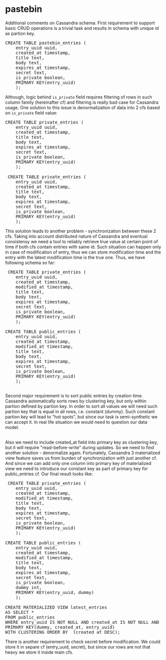 # pastebin

Additional comments on Cassandra schema.
First requirement to support basic CRUD operations is a trivial task and results in schema with unique id as partion key.

<pre>
CREATE TABLE pastebin_entries (
    entry_uuid uuid,
    created_at timestamp,
    title text,
    body text,
    expires_at timestamp,
    secret text,
    is_private boolean,
    PRIMARY KEY(entry_uuid)
    );
</pre>
Although, logic behind `is_private` field requires filtering of rows in such column family (hereinafter cf) 
and filtering is really bad case for Cassandra usage.
One solution to this issue is denormalization of data into 2 cfs based on `is_private` field value:

<pre>
CREATE TABLE private_entries (
    entry_uuid uuid,
    created_at timestamp,
    title text,
    body text,
    expires_at timestamp,
    secret text,
    is_private boolean,
    PRIMARY KEY(entry_uuid)
    );
    
 CREATE TABLE private_entries (
    entry_uuid uuid,
    created_at timestamp,
    title text,
    body text,
    expires_at timestamp,
    secret text,
    is_private boolean,
    PRIMARY KEY(entry_uuid)
    );  
</pre> 
 This solution leads to another problem - synchronization between these 2 cfs. 
 Taking into account distributed nature of Cassandra and eventual consistensy we need 
 a tool to reliably retrieve true value at certain point of time if both cfs contain entries with same id.
 Such situation can happen only in case of modification of entry, thus we can store modification time and the entry with the latest
 modification time is the true one. Thus, we have following schema so far:

<pre>
 CREATE TABLE private_entries (
    entry_uuid uuid,
    created_at timestamp,
    modified_at timestamp,
    title text,
    body text,
    expires_at timestamp,
    secret text,
    is_private boolean,
    PRIMARY KEY(entry_uuid)
    );

CREATE TABLE public_entries (
    entry_uuid uuid,
    created_at timestamp,
    modified_at timestamp,
    title text,
    body text,
    expires_at timestamp,
    secret text,
    is_private boolean,
    PRIMARY KEY(entry_uuid)
    );
 </pre>
  Second major requirement is to sort public entries by creation time. Cassandra automatically sorts rows by clustering key,
 but only within partion defined by partion key. In order to sort all values we will need such partion key that is equal in
 all rows, i.e. constant (dummy). Such constant partion key will lead to "hot spots", but since our task is semi-synthetic
 we can accept it. In real life situation we would need to question our data model. 
 
 <br/>  Also we need to include created_at field into primary key as clustering key, 
 but it will require 
 "read-before-write" during updates. So we need to find another solution - denormalize again. 
 Fortunately, Cassandra 3 materialized view feature saves us from burden of synchronization with just another cf. And since
 we can add only one column into primary key of materialized view we need to introduce our constant key as part of 
 primary key for public_entries cf. Our final result looks like:
 <pre>
 CREATE TABLE private_entries (
    entry_uuid uuid,
    created_at timestamp,
    modified_at timestamp,
    title text,
    body text,
    expires_at timestamp,
    secret text,
    is_private boolean,
    PRIMARY KEY(entry_uuid)
    );

CREATE TABLE public_entries (
    entry_uuid uuid,
    created_at timestamp,
    modified_at timestamp,
    title text,
    body text,
    expires_at timestamp,
    secret text,
    is_private boolean,
    dummy int,
    PRIMARY KEY(entry_uuid, dummy)
    );

CREATE MATERIALIZED VIEW latest_entries
AS SELECT *
FROM public_entries
WHERE entry_uuid IS NOT NULL AND created_at IS NOT NULL AND dummy IS NOT NULL
PRIMARY KEY(dummy, created_at, entry_uuid)
WITH CLUSTERING ORDER BY  (created_at DESC);
</pre>

There is another requirement to check secret before modification. We could store it in separe cf (entry_uuid, secret), 
but since our rows are not that heavy we store it inside main cfs.
